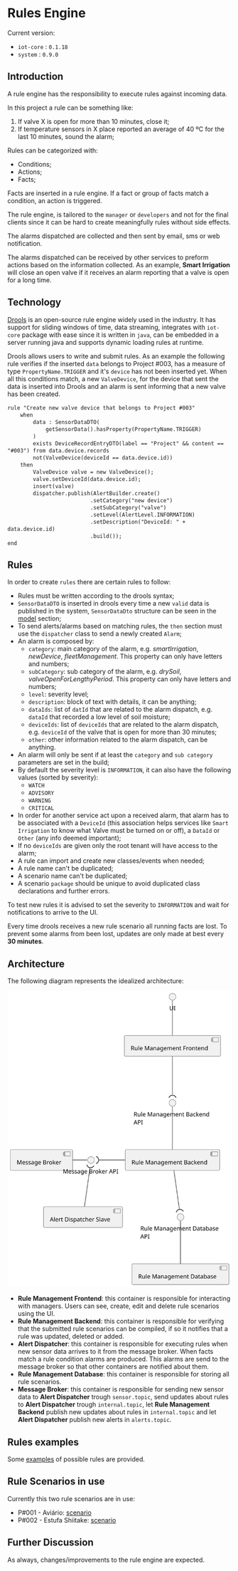 # Rules Engine

Current version:

- `iot-core` : `0.1.18`
- `system` : `0.9.0`

## Introduction

A rule engine has the responsibility to execute rules against incoming data.

In this project a rule can be something like:

1. If valve X is open for more than 10 minutes, close it;
2. If temperature sensors in X place reported an average of 40 ºC for the last 10 minutes, sound the alarm;

Rules can be categorized with:

- Conditions;
- Actions;
- Facts;

Facts are inserted in a rule engine.
If a fact or group of facts match a condition, an action is triggered.

The rule engine, is tailored to the `manager` or `developers` and not for the final clients since it can be hard to create meaningfully rules without side effects.

The alarms dispatched are collected and then sent by email, sms or web notification.

The alarms dispatched can be received by other services to preform actions based on the information collected. As an example, **Smart Irrigation** will close an open valve if it receives an alarm reporting that a valve is open for a long time.

## Technology

[Drools](https://www.drools.org/) is an open-source rule engine widely used in the industry. It has support for sliding windows of time, data streaming, integrates with `iot-core` package with ease since it is written in `java`, can be embedded in a server running java and supports dynamic loading rules at runtime.

Drools allows users to write and submit rules. As an example the following rule verifies if the inserted `data` belongs to Project #003, has a measure of type `PropertyName.TRIGGER` and it's `device` has not been inserted yet. When all this conditions match, a new `ValveDevice`, for the device that sent the data is inserted into Drools and an alarm is sent informing that a new valve has been created.

``` drl
rule "Create new valve device that belongs to Project #003"
    when
        data : SensorDataDTO(
            getSensorData().hasProperty(PropertyName.TRIGGER)
        )
        exists DeviceRecordEntryDTO(label == "Project" && content == "#003") from data.device.records
        not(ValveDevice(deviceId == data.device.id))
    then
        ValveDevice valve = new ValveDevice();
        valve.setDeviceId(data.device.id);
        insert(valve)
        dispatcher.publish(AlertBuilder.create()
                          .setCategory("new device")
                          .setSubCategory("valve")
                          .setLevel(AlertLevel.INFORMATION)
                          .setDescription("DeviceId: " + data.device.id)
                          .build());
end
```

## Rules

In order to create `rules` there are certain rules to follow:

- Rules must be written according to the drools syntax;
- `SensorDataDTO` is inserted in drools every time a new `valid` data is published in the system, `SensorDataDto` structure can be seen in the [model](../model/README.md) section;
- To send alerts/alarms based on matching rules, the `then` section must use the `dispatcher` class to send a newly created `Alarm`;
- An alarm is composed by:
  - `category`: main category of the alarm, e.g. _smartIrrigation_, _newDevice_, _fleetManagement_. This property can only have letters and numbers;
  - `subCategory`: sub category of the alarm, e.g. _drySoil_, _valveOpenForLengthyPeriod_. This property can only have letters and numbers;
  - `level`: severity level;
  - `description`: block of text with details, it can be anything;
  - `dataIds`: list of `datId` that are related to the alarm dispatch, e.g. `dataId` that recorded a low level of soil moisture;
  - `deviceIds`: list of `deviceIds` that are related to the alarm dispatch, e.g. `deviceId` of the valve that is open for more than 30 minutes;
  - `other`: other information related to the alarm dispatch, can be anything.
- An alarm will only be sent if at least the `category` and `sub category` parameters are set in the build;
- By default the severity level is `INFORMATION`, it can also have the following values (sorted by severity):
  - `WATCH`
  - `ADVISORY`
  - `WARNING`
  - `CRITICAL`
- In order for another service act upon a received alarm, that alarm has to be associated with a `DeviceId` (this association helps services like `Smart Irrigation` to know what Valve must be turned on or off), a `DataId` or `Other` (any info deemed important);
- If no `deviceIds` are given only the root tenant will have access to the alarm;
- A rule can import and create new classes/events when needed;
- A rule name can't be duplicated;
- A scenario name can't be duplicated;
- A scenario `package` should be unique to avoid duplicated class declarations and further errors.

To test new rules it is advised to set the severity to `INFORMATION` and wait for notifications to arrive to the UI.

Every time drools receives a new rule scenario all running facts are lost. To prevent some alarms from been lost, updates are only made at best every **30 minutes**.

## Architecture

The following diagram represents the idealized architecture:

![logical-level2](diagrams/logical-view-level2.svg)

- **Rule Management Frontend**: this container is responsible for interacting with managers. Users can see, create, edit and delete rule scenarios using the UI.
- **Rule Management Backend**: this container is responsible for verifying that the submitted rule scenarios can be compiled, if so it notifies that a rule was updated, deleted or added.
- **Alert Dispatcher**: this container is responsible for executing rules when new sensor data arrives to it from the message broker. When facts match a rule condition alarms are produced. This alarms are send to the message broker so that other containers are notified about them.
- **Rule Management Database**: this container is responsible for storing all rule scenarios.
- **Message Broker**: this container is responsible for sending new sensor data to **Alert Dispatcher** trough `sensor.topic`, send updates about rules to **Alert Dispatcher** trough `internal.topic`, let **Rule Management Backend** publish new updates about rules in `internal.topic` and let **Alert Dispatcher** publish new alerts in `alerts.topic`.

## Rules examples

Some [examples](assets) of possible rules are provided.

## Rule Scenarios in use

Currently this two rule scenarios are in use:

- P#001 - Aviário: [scenario](assets/Project#001/scenario.drl)
- P#002 - Estufa Shiitake: [scenario](assets/Project#002/scenario.drl)

## Further Discussion

As always, changes/improvements to the rule engine are expected.
